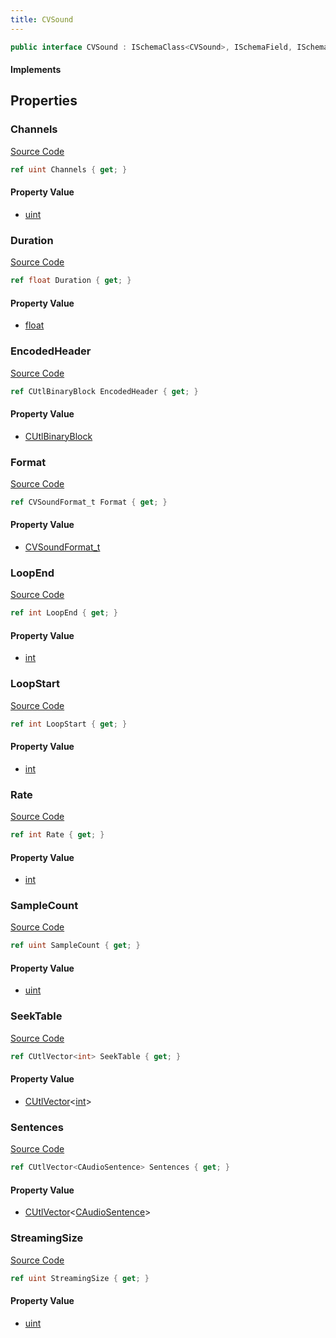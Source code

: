```yaml
---
title: CVSound
---
```


```csharp
public interface CVSound : ISchemaClass<CVSound>, ISchemaField, ISchemaClass, INativeHandle
```

#### Implements

## Properties

### Channels

[Source Code](https://github.com/swiftly-solution/swiftlys2/blob/main/managed/src/SwiftlyS2.Generated/Schemas/Interfaces/CVSound.cs#L21)

```csharp
ref uint Channels { get; }
```

#### Property Value

- [uint](https://learn.microsoft.com/dotnet/api/system.uint32)

### Duration

[Source Code](https://github.com/swiftly-solution/swiftlys2/blob/main/managed/src/SwiftlyS2.Generated/Schemas/Interfaces/CVSound.cs#L27)

```csharp
ref float Duration { get; }
```

#### Property Value

- [float](https://learn.microsoft.com/dotnet/api/system.single)

### EncodedHeader

[Source Code](https://github.com/swiftly-solution/swiftlys2/blob/main/managed/src/SwiftlyS2.Generated/Schemas/Interfaces/CVSound.cs#L37)

```csharp
ref CUtlBinaryBlock EncodedHeader { get; }
```

#### Property Value

- [CUtlBinaryBlock](/docs/api/shared/natives/cutlbinaryblock)

### Format

[Source Code](https://github.com/swiftly-solution/swiftlys2/blob/main/managed/src/SwiftlyS2.Generated/Schemas/Interfaces/CVSound.cs#L19)

```csharp
ref CVSoundFormat_t Format { get; }
```

#### Property Value

- [CVSoundFormat_t](/docs/api/shared/schemadefinitions/cvsoundformat_t)

### LoopEnd

[Source Code](https://github.com/swiftly-solution/swiftlys2/blob/main/managed/src/SwiftlyS2.Generated/Schemas/Interfaces/CVSound.cs#L35)

```csharp
ref int LoopEnd { get; }
```

#### Property Value

- [int](https://learn.microsoft.com/dotnet/api/system.int32)

### LoopStart

[Source Code](https://github.com/swiftly-solution/swiftlys2/blob/main/managed/src/SwiftlyS2.Generated/Schemas/Interfaces/CVSound.cs#L23)

```csharp
ref int LoopStart { get; }
```

#### Property Value

- [int](https://learn.microsoft.com/dotnet/api/system.int32)

### Rate

[Source Code](https://github.com/swiftly-solution/swiftlys2/blob/main/managed/src/SwiftlyS2.Generated/Schemas/Interfaces/CVSound.cs#L17)

```csharp
ref int Rate { get; }
```

#### Property Value

- [int](https://learn.microsoft.com/dotnet/api/system.int32)

### SampleCount

[Source Code](https://github.com/swiftly-solution/swiftlys2/blob/main/managed/src/SwiftlyS2.Generated/Schemas/Interfaces/CVSound.cs#L25)

```csharp
ref uint SampleCount { get; }
```

#### Property Value

- [uint](https://learn.microsoft.com/dotnet/api/system.uint32)

### SeekTable

[Source Code](https://github.com/swiftly-solution/swiftlys2/blob/main/managed/src/SwiftlyS2.Generated/Schemas/Interfaces/CVSound.cs#L33)

```csharp
ref CUtlVector<int> SeekTable { get; }
```

#### Property Value

- [CUtlVector](/docs/api/-1)<[int](https://learn.microsoft.com/dotnet/api/system.int32)>

### Sentences

[Source Code](https://github.com/swiftly-solution/swiftlys2/blob/main/managed/src/SwiftlyS2.Generated/Schemas/Interfaces/CVSound.cs#L29)

```csharp
ref CUtlVector<CAudioSentence> Sentences { get; }
```

#### Property Value

- [CUtlVector](/docs/api/-1)<[CAudioSentence](/docs/api/shared/schemadefinitions/caudiosentence)>

### StreamingSize

[Source Code](https://github.com/swiftly-solution/swiftlys2/blob/main/managed/src/SwiftlyS2.Generated/Schemas/Interfaces/CVSound.cs#L31)

```csharp
ref uint StreamingSize { get; }
```

#### Property Value

- [uint](https://learn.microsoft.com/dotnet/api/system.uint32)

